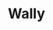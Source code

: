 ---
layout: page
title: Wally
permalink: /wally

redirect_to: https://wally.app
redirect_from: /products/wally
---